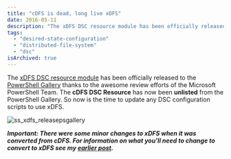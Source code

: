 ```yaml
---
title: "cDFS is dead, long live xDFS"
date: 2016-05-11
description: "The xDFS DSC resource module has been officially released to the PowerShell Gallery thanks to the awesome review efforts of the Microsoft PowerShell Team. The cDFS DSC Resource has now been unlisted from the PowerShell Gallery."
tags:
  - "desired-state-configuration"
  - "distributed-file-system"
  - "dsc"
isArchived: true
---
```


The [xDFS DSC resource module](https://github.com/PowerShell/xDFS) has been officially released to the [PowerShell Gallery](https://www.powershellgallery.com/packages/xdfs) thanks to the awesome review efforts of the Microsoft PowerShell Team. The **cDFS DSC Resource** has now been **unlisted** from the PowerShell Gallery. So now is the time to update any DSC configuration scripts to use xDFS.

![ss_xdfs_releasepsgallery](/assets/images/screenshots/ss_xdfs_releasepsgallery.png)

_**Important: There were some minor changes to xDFS when it was converted from cDFS. For information on what you'll need to change to convert to xDFS see my [earlier post](https://dscottraynsford.wordpress.com/2016/05/06/cdfs-moving-to-the-powershell-team/).**_
